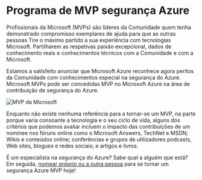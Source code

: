 <properties
   pageTitle="Programa de MVP Azure segurança | Microsoft Azure"
   description="O artigo fornece uma descrição geral da área de contribuição de segurança do Azure no programa MVP."
   services="security"
   documentationCenter="na"
   authors="TomShinder"
   manager="StevenPo"
   editor="TomSh"/>

<tags
   ms.service="security"
   ms.devlang="na"
   ms.topic="article"
   ms.tgt_pltfrm="na"
   ms.workload="na"
   ms.date="10/18/2016"
   ms.author="yurid"/>

# <a name="azure-security-mvp-program"></a>Programa de MVP segurança Azure

Profissionais da Microsoft (MVPs) são líderes da Comunidade quem tenha demonstrado compromisso exemplares de ajuda para que as outras pessoas Tire o máximo partido a sua experiência com tecnologias Microsoft. Partilharem as respetivas paixão excepcional, dados de conhecimento reais e conhecimentos técnicos com a Comunidade e com a Microsoft.

Estamos a satisfeito anunciar que Microsoft Azure reconhece agora peritos da Comunidade com conhecimentos especial na segurança do Azure. Microsoft MVPs pode ser concedidas MVP no Microsoft Azure na área de contribuição de segurança do Azure.

![MVP da Microsoft](./media/azure-security-mvp/azure-security-mvp-fig1.png)

Enquanto não existe nenhuma referência para a tornar-se um MVP, na parte porque varia consoante a tecnologia e o seu ciclo de vida, alguns dos critérios que podemos avaliar incluem o impacto das contribuições de um nominee nos fóruns online como o Microsoft Answers, TechNet e MSDN; Wikis e conteúdos online; conferências e grupos de utilizadores podcasts, Web sites, blogues e redes sociais; e artigos e livros. 

É um especialista na segurança do Azure? Sabe qual a alguém que está? Em seguida, [nomear próprio ou a outra pessoa](https://mvp.microsoft.com/Nomination/nominate-an-mvp) para se tornar um segurança Azure MVP hoje!
